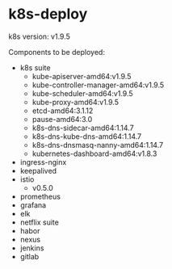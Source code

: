 # k8s-deploy

k8s version: v1.9.5

Components to be deployed:

- k8s suite
  - kube-apiserver-amd64:v1.9.5
  - kube-controller-manager-amd64:v1.9.5
  - kube-scheduler-amd64:v1.9.5
  - kube-proxy-amd64:v1.9.5
  - etcd-amd64:3.1.12
  - pause-amd64:3.0
  - k8s-dns-sidecar-amd64:1.14.7
  - k8s-dns-kube-dns-amd64:1.14.7
  - k8s-dns-dnsmasq-nanny-amd64:1.14.7
  - kubernetes-dashboard-amd64:v1.8.3
- ingress-nginx
- keepalived
- istio
  - v0.5.0
- prometheus
- grafana
- elk
- netflix suite
- habor
- nexus
- jenkins
- gitlab